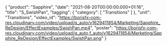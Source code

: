 {
   "product": "Sapphire",
   "date": "2021-08-20T00:00:00.000+01:16",  
   "title": "S_SwishPan",
   "tagging": {
   "category": [
      "Transitions"
    ]
   },
   "unit": "Transitions",
   "video_id": "https://borisfx-com-res.cloudinary.com/video/upload/q_auto/v1629411854/Marketing/Sapphire_ReDesign/EffectExamples/SwishPan.mp4",
   "poster": "https://borisfx-com-res.cloudinary.com/video/upload/q_auto,f_auto/v1629411854/Marketing/Sapphire_ReDesign/EffectExamples/SwishPan.png"
}